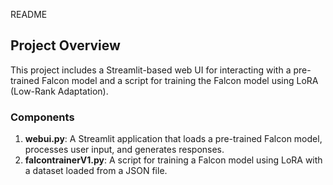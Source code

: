 README


## Project Overview

This project includes a Streamlit-based web UI for interacting with a pre-trained Falcon model and a script for training the Falcon model using LoRA (Low-Rank Adaptation).

### Components

1. **webui.py**: A Streamlit application that loads a pre-trained Falcon model, processes user input, and generates responses.
2. **falcontrainerV1.py**: A script for training a Falcon model using LoRA with a dataset loaded from a JSON file.
